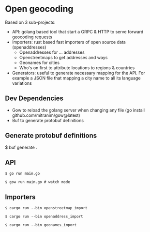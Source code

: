# Open geocoding

Based on 3 sub-projects:

- API: golang based tool that start a GRPC & HTTP to serve forward geocoding requests
- Importers: rust based fast importers of open source data (openaddresses)
    - Openaddresses for ... addresses
    - Openstreetmaps to get addresses and ways
    - Geonames for cities
    - Who's on first to attribute locations to regions & countries
- Generators: useful to generate necessary mapping for the API. For example a JSON file that mapping a city name to all its language variations

## Dev Dependencies

- Gow to reload the golang server when changing any file (go install github.com/mitranim/gow@latest)
- Buf to generate protobuf definitions

## Generate protobuf definitions

$ buf generate .


## API

```
$ go run main.go

$ gow run main.go # watch mode 
```


## Importers


```
$ cargo run --bin openstreetmap_import

$ cargo run --bin openaddress_import

$ cargo run --bin geonames_import
```